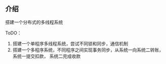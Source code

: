 ## 介绍
搭建一个分布式的多线程系统

ToDO：
1. 搭建一个单程序多线程系统，尝试不同锁和同步，通信机制
2. 搭建一个多程序系统，不同程序之间实现事务同步，从系统一向系统二转账，系统一提交扣款，
系统二完成收款